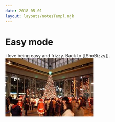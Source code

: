 ```yaml
---
date: 2018-05-01
layout: layouts/notesTempl.njk
---
```


# Easy mode
i love being easy and frizzy. Back to [[ShoBizzy]]. ![Christmas2](/img/2.jpg)
